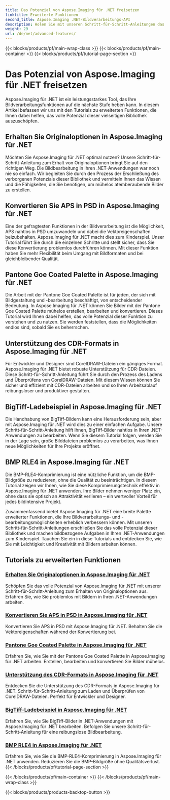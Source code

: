```yaml
---
title: Das Potenzial von Aspose.Imaging für .NET freisetzen
linktitle: Erweiterte Funktionen
second_title: Aspose.Imaging .NET-Bildverarbeitungs-API
description: Holen Sie mit unseren Schritt-für-Schritt-Anleitungen das Beste aus Aspose.Imaging für .NET heraus. Erfahren Sie, wie Sie originelle Optionen freischalten und mühelos mit Bildern arbeiten können.
weight: 29
url: /de/net/advanced-features/
---
```


{{< blocks/products/pf/main-wrap-class >}}
{{< blocks/products/pf/main-container >}}
{{< blocks/products/pf/tutorial-page-section >}}

# Das Potenzial von Aspose.Imaging für .NET freisetzen


Aspose.Imaging für .NET ist ein leistungsstarkes Tool, das Ihre Bildverarbeitungsfunktionen auf die nächste Stufe heben kann. In diesem Artikel befassen wir uns mit den Tutorials zu erweiterten Funktionen, die Ihnen dabei helfen, das volle Potenzial dieser vielseitigen Bibliothek auszuschöpfen.

## Erhalten Sie Originaloptionen in Aspose.Imaging für .NET

Möchten Sie Aspose.Imaging für .NET optimal nutzen? Unsere Schritt-für-Schritt-Anleitung zum Erhalt von Originaloptionen bringt Sie auf den richtigen Weg. Die Bildbearbeitung in Ihren .NET-Anwendungen war noch nie so einfach. Wir begleiten Sie durch den Prozess der Erschließung des verborgenen Potenzials dieser Bibliothek und vermitteln Ihnen das Wissen und die Fähigkeiten, die Sie benötigen, um mühelos atemberaubende Bilder zu erstellen.

## Konvertieren Sie APS in PSD in Aspose.Imaging für .NET

Eine der gefragtesten Funktionen in der Bildverarbeitung ist die Möglichkeit, APS nahtlos in PSD umzuwandeln und dabei die Vektoreigenschaften beizubehalten. Aspose.Imaging für .NET macht dies zum Kinderspiel. Unser Tutorial führt Sie durch die einzelnen Schritte und stellt sicher, dass Sie diese Konvertierung problemlos durchführen können. Mit dieser Funktion haben Sie mehr Flexibilität beim Umgang mit Bildformaten und bei gleichbleibender Qualität.

## Pantone Goe Coated Palette in Aspose.Imaging für .NET

Die Arbeit mit der Pantone Goe Coated Palette ist für jeden, der sich mit Bildgestaltung und -bearbeitung beschäftigt, von entscheidender Bedeutung. In Aspose.Imaging für .NET können Sie Bilder mit der Pantone Goe Coated Palette mühelos erstellen, bearbeiten und konvertieren. Dieses Tutorial wird Ihnen dabei helfen, das volle Potenzial dieser Funktion zu verstehen und zu nutzen. Sie werden feststellen, dass die Möglichkeiten endlos sind, sobald Sie es beherrschen.

## Unterstützung des CDR-Formats in Aspose.Imaging für .NET

Für Entwickler und Designer sind CorelDRAW-Dateien ein gängiges Format. Aspose.Imaging für .NET bietet robuste Unterstützung für CDR-Dateien. Diese Schritt-für-Schritt-Anleitung führt Sie durch den Prozess des Ladens und Überprüfens von CorelDRAW-Dateien. Mit diesem Wissen können Sie sicher und effizient mit CDR-Dateien arbeiten und so Ihren Arbeitsablauf reibungsloser und produktiver gestalten.

## BigTiff-Ladebeispiel in Aspose.Imaging für .NET

Die Handhabung von BigTiff-Bildern kann eine Herausforderung sein, aber mit Aspose.Imaging für .NET wird dies zu einer einfachen Aufgabe. Unsere Schritt-für-Schritt-Anleitung hilft Ihnen, BigTiff-Bilder nahtlos in Ihren .NET-Anwendungen zu bearbeiten. Wenn Sie diesem Tutorial folgen, werden Sie in der Lage sein, große Bilddateien problemlos zu verarbeiten, was Ihnen neue Möglichkeiten für Ihre Projekte eröffnet.

## BMP RLE4 in Aspose.Imaging für .NET

Die BMP-RLE4-Komprimierung ist eine nützliche Funktion, um die BMP-Bildgröße zu reduzieren, ohne die Qualität zu beeinträchtigen. In diesem Tutorial zeigen wir Ihnen, wie Sie diese Komprimierungstechnik effektiv in Aspose.Imaging für .NET anwenden. Ihre Bilder nehmen weniger Platz ein, ohne dass sie optisch an Attraktivität verlieren – ein wertvoller Vorteil für jedes bildintensive Projekt.

Zusammenfassend bietet Aspose.Imaging für .NET eine breite Palette erweiterter Funktionen, die Ihre Bildverarbeitungs- und -bearbeitungsmöglichkeiten erheblich verbessern können. Mit unseren Schritt-für-Schritt-Anleitungen erschließen Sie das volle Potenzial dieser Bibliothek und machen bildbezogene Aufgaben in Ihren .NET-Anwendungen zum Kinderspiel. Tauchen Sie ein in diese Tutorials und entdecken Sie, wie Sie mit Leichtigkeit und Kreativität mit Bildern arbeiten können.
## Tutorials zu erweiterten Funktionen
### [Erhalten Sie Originaloptionen in Aspose.Imaging für .NET](./get-original-options/)
Schöpfen Sie das volle Potenzial von Aspose.Imaging für .NET mit unserer Schritt-für-Schritt-Anleitung zum Erhalten von Originaloptionen aus. Erfahren Sie, wie Sie problemlos mit Bildern in Ihren .NET-Anwendungen arbeiten.
### [Konvertieren Sie APS in PSD in Aspose.Imaging für .NET](./convert-aps-to-psd/)
Konvertieren Sie APS in PSD mit Aspose.Imaging für .NET. Behalten Sie die Vektoreigenschaften während der Konvertierung bei.
### [Pantone Goe Coated Palette in Aspose.Imaging für .NET](./pantone-goe-coated-palette/)
Erfahren Sie, wie Sie mit der Pantone Goe Coated Palette in Aspose.Imaging für .NET arbeiten. Erstellen, bearbeiten und konvertieren Sie Bilder mühelos.
### [Unterstützung des CDR-Formats in Aspose.Imaging für .NET](./support-of-cdr-format/)
Entdecken Sie die Unterstützung des CDR-Formats in Aspose.Imaging für .NET. Schritt-für-Schritt-Anleitung zum Laden und Überprüfen von CorelDRAW-Dateien. Perfekt für Entwickler und Designer.
### [BigTiff-Ladebeispiel in Aspose.Imaging für .NET](./bigtiff-load-example/)
Erfahren Sie, wie Sie BigTiff-Bilder in .NET-Anwendungen mit Aspose.Imaging für .NET bearbeiten. Befolgen Sie unsere Schritt-für-Schritt-Anleitung für eine reibungslose Bildbearbeitung.
### [BMP RLE4 in Aspose.Imaging für .NET](./bmp-rle4/)
Erfahren Sie, wie Sie die BMP-RLE4-Komprimierung in Aspose.Imaging für .NET anwenden. Reduzieren Sie die BMP-Bildgröße ohne Qualitätsverlust.
{{< /blocks/products/pf/tutorial-page-section >}}

{{< /blocks/products/pf/main-container >}}
{{< /blocks/products/pf/main-wrap-class >}}

{{< blocks/products/products-backtop-button >}}
